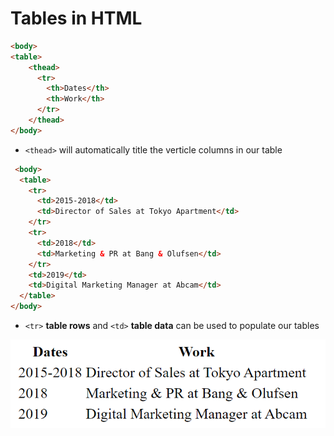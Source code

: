 # Tables in HTML
```HTML
<body>
<table>
    <thead>
      <tr>
        <th>Dates</th>
        <th>Work</th>
      </tr>
    </thead>
</body>    
```
- ```<thead>``` will automatically title the verticle columns in our table

```HTML
 <body> 
  <table>
    <tr>
      <td>2015-2018</td>
      <td>Director of Sales at Tokyo Apartment</td>
    </tr>
    <tr>
      <td>2018</td>
      <td>Marketing & PR at Bang & Olufsen</td>
    </tr>
    <td>2019</td>
    <td>Digital Marketing Manager at Abcam</td>
  </table>
</body>
```
- ```<tr>``` **table rows** and ```<td>``` **table data** can be used to populate our tables

![ScreenShot](tables.png)

